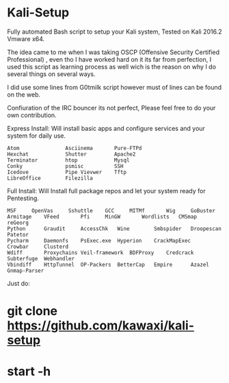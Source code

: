 # Kali-Setup
Fully automated Bash script to setup your Kali system, Tested on Kali 2016.2 Vmware x64.

The idea came to me when I was taking OSCP (Offensive Security Certified Professional)  , even tho I have worked hard on it its far from perfection, I used this script as learning process as well wich is the reason on why I do several things on several ways.

I did use some lines from G0tmilk script however must of lines can be found on the web.

Confiuration of the IRC bouncer its not perfect, Please feel free to do your own contribution.

Express Install: Will install basic apps and configure services and your system for daily use.

	Atom               Asciinema       Pure-FTPd
	Hexchat            Shutter         Apache2
	Terminator         htop            Mysql
	Conky              psmisc          SSH
	Icedove            Pipe Vievwer    Tftp
	LibreOffice        Filezilla


Full Install: Will Install full package repos and let your system ready for Pentesting.

	MSF		OpenVas		Sshuttle	GCC		MITMf		Wig		GoBuster
	Armitage	VFeed		Pfi		MinGW		Wordlists	CMSmap		reGeorg	
	Python		Graudit		AccessChk	Wine		Smbspider	Droopescan	Patetor
	Pycharm		Daemonfs	PsExec.exe	Hyperion	CrackMapExec	Crowbar		Clusterd
	Wdiff		Proxychains	Veil-framework	BDFProxy	Credcrack	Subterfuge	Webhandler
	Vbindiff	HttpTunnel	OP-Packers	BetterCap	Empire		Azazel		Gnmap-Parser
	


Just do: 

# git clone https://github.com/kawaxi/kali-setup

# start -h


